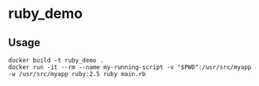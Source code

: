 # ruby_demo

## Usage
```
docker build -t ruby_demo .
docker run -it --rm --name my-running-script -v "$PWD":/usr/src/myapp -w /usr/src/myapp ruby:2.5 ruby main.rb
```
